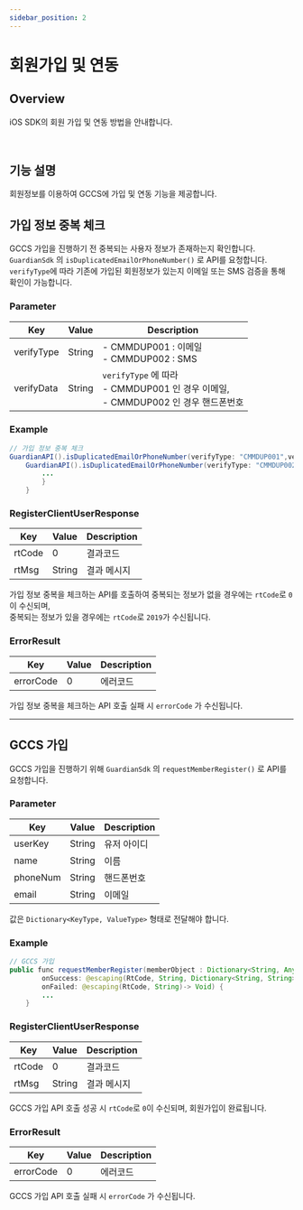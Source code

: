 ```yaml
---
sidebar_position: 2
---
```

# 회원가입 및 연동

## Overview
iOS SDK의 회원 가입 및 연동 방법을 안내합니다.

<br/>

## 기능 설명
회원정보를 이용하여 GCCS에 가입 및 연동 기능을 제공합니다.

## 가입 정보 중복 체크
GCCS 가입을 진행하기 전 중복되는 사용자 정보가 존재하는지 확인합니다. `GuardianSdk` 의 `isDuplicatedEmailOrPhoneNumber()` 로 API를 요청합니다.
`verifyType`에 따라 기존에 가입된 회원정보가 있는지 이메일 또는 SMS 검증을 통해 확인이 가능합니다.

### Parameter
|Key|Value|Description|
|------|---|---|
|verifyType|String|- CMMDUP001 : 이메일<br/> - CMMDUP002 : SMS|
|verifyData|String|`verifyType` 에 따라<br/>- CMMDUP001 인 경우 이메일, <br/>- CMMDUP002 인 경우 핸드폰번호|

### Example
```java
// 가입 정보 중복 체크
GuardianAPI().isDuplicatedEmailOrPhoneNumber(verifyType: "CMMDUP001",verifyData: email) { data in 
    GuardianAPI().isDuplicatedEmailOrPhoneNumber(verifyType: "CMMDUP002",verifyData: fullNumber){data in
        ...
        }
    }
```
### RegisterClientUserResponse
|Key|Value|Description|
|------|---|---|
|rtCode|0|결과코드|
|rtMsg|String|결과 메시지|

가입 정보 중복을 체크하는 API를 호출하여 중복되는 정보가 없을 경우에는 `rtCode`로 `0`이 수신되며,   
중복되는 정보가 있을 경우에는 `rtCode`로 `2019`가 수신됩니다.

### ErrorResult
|Key|Value|Description|
|------|---|---|
|errorCode|0|에러코드|

가입 정보 중복을 체크하는 API 호출 실패 시 `errorCode` 가 수신됩니다.

---

## GCCS 가입
GCCS 가입을 진행하기 위해 `GuardianSdk` 의 `requestMemberRegister()` 로 API를 요청합니다.

### Parameter
|Key|Value|Description|
|------|---|---|
|userKey|String|유저 아이디|
|name|String|이름|
|phoneNum|String|핸드폰번호|
|email|String|이메일|

값은 `Dictionary<KeyType, ValueType>` 형태로 전달해야 합니다.

### Example
```java
// GCCS 가입
public func requestMemberRegister(memberObject : Dictionary<String, Any>, 
        onSuccess: @escaping(RtCode, String, Dictionary<String, String>)-> Void, 
        onFailed: @escaping(RtCode, String)-> Void) {
        ...
    }
```
### RegisterClientUserResponse
|Key|Value|Description|
|------|---|---|
|rtCode|0|결과코드|
|rtMsg|String|결과 메시지|

GCCS 가입 API 호출 성공 시 `rtCode`로 `0`이 수신되며, 회원가입이 완료됩니다.

### ErrorResult
|Key|Value|Description|
|------|---|---|
|errorCode|0|에러코드|

GCCS 가입 API 호출 실패 시 `errorCode` 가 수신됩니다.